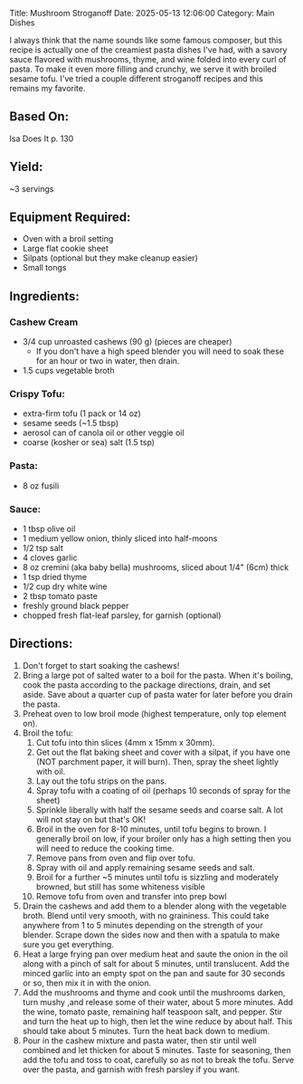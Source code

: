 Title: Mushroom Stroganoff
Date: 2025-05-13 12:06:00
Category: Main Dishes

I always think that the name sounds like some famous composer, but this recipe is actually one of the creamiest pasta dishes I've had, with a savory sauce flavored with mushrooms, thyme, and wine folded into every curl of pasta. To make it even more filling and crunchy, we serve it with broiled sesame tofu. I've tried a couple different stroganoff recipes and this remains my favorite.

## Based On:
Isa Does It p. 130

## Yield:
~3 servings

## Equipment Required:
- Oven with a broil setting
- Large flat cookie sheet
- Silpats (optional but they make cleanup easier)
- Small tongs

## Ingredients:
### Cashew Cream
- 3/4 cup unroasted cashews (90 g) (pieces are cheaper) 
    - If you don't have a high speed blender you will need to soak these for an hour or two in water, then drain.
- 1.5 cups vegetable broth

### Crispy Tofu:
- extra-firm tofu (1 pack or 14 oz)
- sesame seeds (~1.5 tbsp)
- aerosol can of canola oil or other veggie oil
- coarse (kosher or sea) salt (1.5 tsp)

### Pasta:
- 8 oz fusili

### Sauce:
- 1 tbsp olive oil
- 1 medium yellow onion, thinly sliced into half-moons
- 1/2 tsp salt
- 4 cloves garlic
- 8 oz cremini (aka baby bella) mushrooms, sliced about 1/4" (6cm) thick
- 1 tsp dried thyme
- 1/2 cup dry white wine
- 2 tbsp tomato paste
- freshly ground black pepper
- chopped fresh flat-leaf parsley, for garnish (optional)

## Directions:
1. Don't forget to start soaking the cashews!
2. Bring a large pot of salted water to a boil for the pasta.  When it's boiling, cook the pasta according to the package directions, drain, and set aside.  Save about a quarter cup of pasta water for later before you drain the pasta.
3. Preheat oven to low broil mode (highest temperature, only top element on).
4. Broil the tofu:
    1. Cut tofu into thin slices (4mm x 15mm x 30mm). 
    2. Get out the flat baking sheet and cover with a silpat, if you have one (NOT parchment paper, it will burn). Then, spray the sheet lightly with oil.
    3. Lay out the tofu strips on the pans. 
    4. Spray tofu with a coating of oil (perhaps 10 seconds of spray for the sheet)
    5. Sprinkle liberally with half the sesame seeds and coarse salt.  A lot will not stay on but that's OK!
    6. Broil in the oven for 8-10 minutes, until tofu begins to brown.  I generally broil on low, if your broiler only has a high setting then you will need to reduce the cooking time.
    7. Remove pans from oven and flip over tofu.
    8. Spray with oil and apply remaining sesame seeds and salt.
    9. Broil for a further ~5 minutes until tofu is sizzling and moderately browned, but still has some whiteness visible
    10. Remove tofu from oven and transfer into prep bowl
5. Drain the cashews and add them to a blender along with the vegetable broth.  Blend until very smooth, with no graininess.  This could take anywhere from 1 to 5 minutes depending on the strength of your blender.  Scrape down the sides now and then with a spatula to make sure you get everything.
6. Heat a large frying pan over medium heat and saute the onion in the oil along with a pinch of salt for about 5 minutes, until translucent.  Add the minced garlic into an empty spot on the pan and saute for 30 seconds or so, then mix it in with the onion.
7. Add the mushrooms and thyme and cook until the mushrooms darken, turn mushy ,and release some of their water, about 5 more minutes.  Add the wine, tomato paste, remaining half teaspoon salt, and pepper.  Stir and turn the heat up to high, then let the wine reduce by about half.  This should take about 5 minutes.  Turn the heat back down to medium.
8. Pour in the cashew mixture and pasta water, then stir until well combined and let thicken for about 5 minutes.  Taste for seasoning, then add the tofu and toss to coat, carefully so as not to break the tofu.  Serve over the pasta, and garnish with fresh parsley if you want.